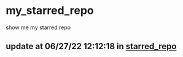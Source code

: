 # my_starred_repo
show me my starred repo

update at 06/27/22 12:12:18 in [starred_repo](./index.html)
---

